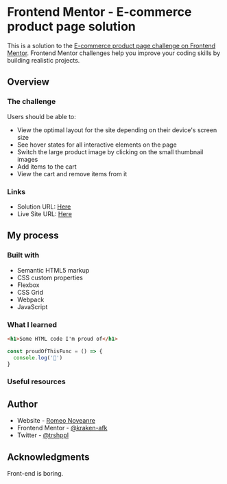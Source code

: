 # Frontend Mentor - E-commerce product page solution

This is a solution to the [E-commerce product page challenge on Frontend Mentor](https://www.frontendmentor.io/challenges/ecommerce-product-page-UPsZ9MJp6). Frontend Mentor challenges help you improve your coding skills by building realistic projects.

## Overview

### The challenge

Users should be able to:

- View the optimal layout for the site depending on their device's screen size
- See hover states for all interactive elements on the page
- Switch the large product image by clicking on the small thumbnail images
- Add items to the cart
- View the cart and remove items from it

### Links

- Solution URL: [Here](https://www.frontendmentor.io/solutions/ecommerceproductpage-with-sass-and-plain-javascript-3ZSfJwzgEd)
- Live Site URL: [Here](https://ecommerce-product-page-lake.vercel.app/)

## My process

### Built with

- Semantic HTML5 markup
- CSS custom properties
- Flexbox
- CSS Grid
- Webpack
- JavaScript

### What I learned

```html
<h1>Some HTML code I'm proud of</h1>
```

```js
const proudOfThisFunc = () => {
  console.log('🎉')
}
```

### Useful resources

## Author

- Website - [Romeo Noveanre](https://kraken-afk.github.io)
- Frontend Mentor - [@kraken-afk](https://www.frontendmentor.io/profile/kraken-afk)
- Twitter - [@trshppl](https://www.twitter.com/trshppl)


## Acknowledgments

Front-end is boring.
